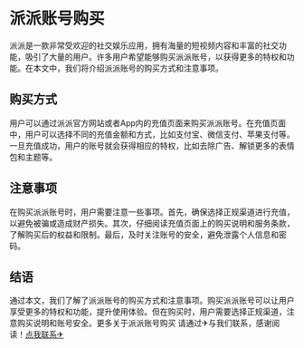 # 派派账号购买

派派是一款非常受欢迎的社交娱乐应用，拥有海量的短视频内容和丰富的社交功能，吸引了大量的用户。许多用户希望能够购买派派账号，以获得更多的特权和功能。在本文中，我们将介绍派派账号的购买方式和注意事项。

## 购买方式

用户可以通过派派官方网站或者App内的充值页面来购买派派账号。在充值页面中，用户可以选择不同的充值金额和方式，比如支付宝、微信支付、苹果支付等。一旦充值成功，用户的账号就会获得相应的特权，比如去除广告、解锁更多的表情包和主题等。

## 注意事项

在购买派派账号时，用户需要注意一些事项。首先，确保选择正规渠道进行充值，以避免被骗或造成财产损失。其次，仔细阅读充值页面上的购买说明和服务条款，了解购买后的权益和限制。最后，及时关注账号的安全，避免泄露个人信息和密码。

## 结语

通过本文，我们了解了派派账号的购买方式和注意事项。购买派派账号可以让用户享受更多的特权和功能，提升使用体验。但在购买时，用户需要选择正规渠道，注意购买说明和账号安全。更多关于派派账号购买 请通过✈与我们联系，感谢阅读！[点我联系✈](https://my.G208.com)